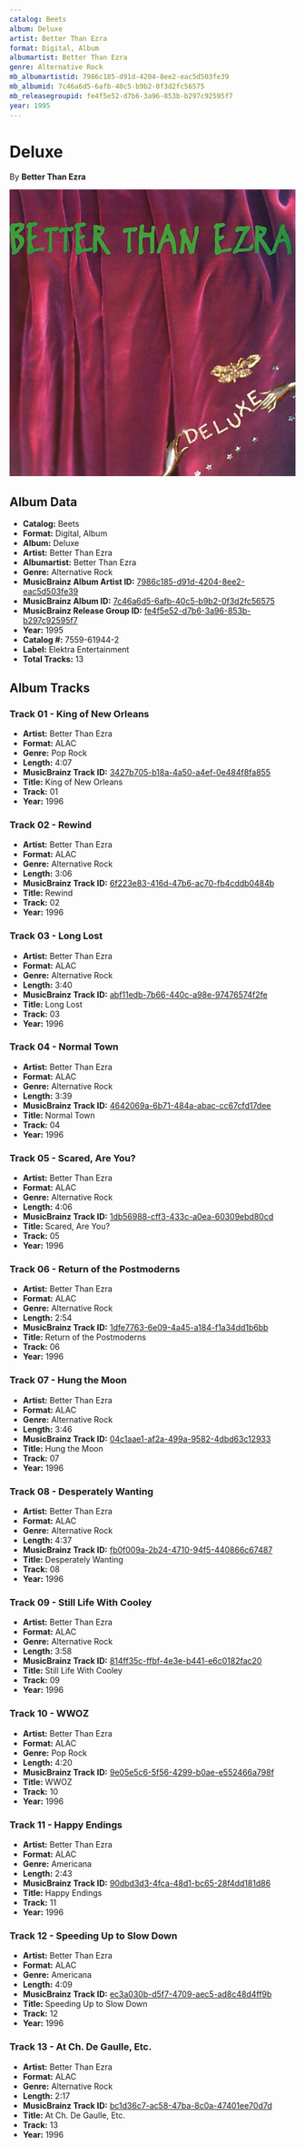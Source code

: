 ```yaml
---
catalog: Beets
album: Deluxe
artist: Better Than Ezra
format: Digital, Album
albumartist: Better Than Ezra
genre: Alternative Rock
mb_albumartistid: 7986c185-d91d-4204-8ee2-eac5d503fe39
mb_albumid: 7c46a6d5-6afb-40c5-b9b2-0f3d2fc56575
mb_releasegroupid: fe4f5e52-d7b6-3a96-853b-b297c92595f7
year: 1995
---
```


# Deluxe

By **Better Than Ezra**

![](../../assets/beetscovers/Better_Than_Ezra-Deluxe.jpg)

## Album Data

- **Catalog:** Beets
- **Format:** Digital, Album
- **Album:** Deluxe
- **Artist:** Better Than Ezra
- **Albumartist:** Better Than Ezra
- **Genre:** Alternative Rock
- **MusicBrainz Album Artist ID:** [7986c185-d91d-4204-8ee2-eac5d503fe39](https://musicbrainz.org/artist/7986c185-d91d-4204-8ee2-eac5d503fe39)
- **MusicBrainz Album ID:** [7c46a6d5-6afb-40c5-b9b2-0f3d2fc56575](https://musicbrainz.org/release/7c46a6d5-6afb-40c5-b9b2-0f3d2fc56575)
- **MusicBrainz Release Group ID:** [fe4f5e52-d7b6-3a96-853b-b297c92595f7](https://musicbrainz.org/release-group/fe4f5e52-d7b6-3a96-853b-b297c92595f7)
- **Year:** 1995
- **Catalog #:** 7559-61944-2
- **Label:** Elektra Entertainment
- **Total Tracks:** 13

## Album Tracks

### Track 01 - King of New Orleans

- **Artist:** Better Than Ezra
- **Format:** ALAC
- **Genre:** Pop Rock
- **Length:** 4:07
- **MusicBrainz Track ID:** [3427b705-b18a-4a50-a4ef-0e484f8fa855](https://musicbrainz.org/recording/3427b705-b18a-4a50-a4ef-0e484f8fa855)
- **Title:** King of New Orleans
- **Track:** 01
- **Year:** 1996

### Track 02 - Rewind

- **Artist:** Better Than Ezra
- **Format:** ALAC
- **Genre:** Alternative Rock
- **Length:** 3:06
- **MusicBrainz Track ID:** [6f223e83-416d-47b6-ac70-fb4cddb0484b](https://musicbrainz.org/recording/6f223e83-416d-47b6-ac70-fb4cddb0484b)
- **Title:** Rewind
- **Track:** 02
- **Year:** 1996

### Track 03 - Long Lost

- **Artist:** Better Than Ezra
- **Format:** ALAC
- **Genre:** Alternative Rock
- **Length:** 3:40
- **MusicBrainz Track ID:** [abf11edb-7b66-440c-a98e-97476574f2fe](https://musicbrainz.org/recording/abf11edb-7b66-440c-a98e-97476574f2fe)
- **Title:** Long Lost
- **Track:** 03
- **Year:** 1996

### Track 04 - Normal Town

- **Artist:** Better Than Ezra
- **Format:** ALAC
- **Genre:** Alternative Rock
- **Length:** 3:39
- **MusicBrainz Track ID:** [4642069a-6b71-484a-abac-cc67cfd17dee](https://musicbrainz.org/recording/4642069a-6b71-484a-abac-cc67cfd17dee)
- **Title:** Normal Town
- **Track:** 04
- **Year:** 1996

### Track 05 - Scared, Are You?

- **Artist:** Better Than Ezra
- **Format:** ALAC
- **Genre:** Alternative Rock
- **Length:** 4:06
- **MusicBrainz Track ID:** [1db56988-cff3-433c-a0ea-60309ebd80cd](https://musicbrainz.org/recording/1db56988-cff3-433c-a0ea-60309ebd80cd)
- **Title:** Scared, Are You?
- **Track:** 05
- **Year:** 1996

### Track 06 - Return of the Postmoderns

- **Artist:** Better Than Ezra
- **Format:** ALAC
- **Genre:** Alternative Rock
- **Length:** 2:54
- **MusicBrainz Track ID:** [1dfe7763-6e09-4a45-a184-f1a34dd1b6bb](https://musicbrainz.org/recording/1dfe7763-6e09-4a45-a184-f1a34dd1b6bb)
- **Title:** Return of the Postmoderns
- **Track:** 06
- **Year:** 1996

### Track 07 - Hung the Moon

- **Artist:** Better Than Ezra
- **Format:** ALAC
- **Genre:** Alternative Rock
- **Length:** 3:46
- **MusicBrainz Track ID:** [04c1aae1-af2a-499a-9582-4dbd63c12933](https://musicbrainz.org/recording/04c1aae1-af2a-499a-9582-4dbd63c12933)
- **Title:** Hung the Moon
- **Track:** 07
- **Year:** 1996

### Track 08 - Desperately Wanting

- **Artist:** Better Than Ezra
- **Format:** ALAC
- **Genre:** Alternative Rock
- **Length:** 4:37
- **MusicBrainz Track ID:** [fb0f009a-2b24-4710-94f5-440866c67487](https://musicbrainz.org/recording/fb0f009a-2b24-4710-94f5-440866c67487)
- **Title:** Desperately Wanting
- **Track:** 08
- **Year:** 1996

### Track 09 - Still Life With Cooley

- **Artist:** Better Than Ezra
- **Format:** ALAC
- **Genre:** Alternative Rock
- **Length:** 3:58
- **MusicBrainz Track ID:** [814ff35c-ffbf-4e3e-b441-e6c0182fac20](https://musicbrainz.org/recording/814ff35c-ffbf-4e3e-b441-e6c0182fac20)
- **Title:** Still Life With Cooley
- **Track:** 09
- **Year:** 1996

### Track 10 - WWOZ

- **Artist:** Better Than Ezra
- **Format:** ALAC
- **Genre:** Pop Rock
- **Length:** 4:20
- **MusicBrainz Track ID:** [9e05e5c6-5f56-4299-b0ae-e552466a798f](https://musicbrainz.org/recording/9e05e5c6-5f56-4299-b0ae-e552466a798f)
- **Title:** WWOZ
- **Track:** 10
- **Year:** 1996

### Track 11 - Happy Endings

- **Artist:** Better Than Ezra
- **Format:** ALAC
- **Genre:** Americana
- **Length:** 2:43
- **MusicBrainz Track ID:** [90dbd3d3-4fca-48d1-bc65-28f4dd181d86](https://musicbrainz.org/recording/90dbd3d3-4fca-48d1-bc65-28f4dd181d86)
- **Title:** Happy Endings
- **Track:** 11
- **Year:** 1996

### Track 12 - Speeding Up to Slow Down

- **Artist:** Better Than Ezra
- **Format:** ALAC
- **Genre:** Americana
- **Length:** 4:09
- **MusicBrainz Track ID:** [ec3a030b-d5f7-4709-aec5-ad8c48d4ff9b](https://musicbrainz.org/recording/ec3a030b-d5f7-4709-aec5-ad8c48d4ff9b)
- **Title:** Speeding Up to Slow Down
- **Track:** 12
- **Year:** 1996

### Track 13 - At Ch. De Gaulle, Etc.

- **Artist:** Better Than Ezra
- **Format:** ALAC
- **Genre:** Alternative Rock
- **Length:** 2:17
- **MusicBrainz Track ID:** [bc1d36c7-ac58-47ba-8c0a-47401ee70d7d](https://musicbrainz.org/recording/bc1d36c7-ac58-47ba-8c0a-47401ee70d7d)
- **Title:** At Ch. De Gaulle, Etc.
- **Track:** 13
- **Year:** 1996

